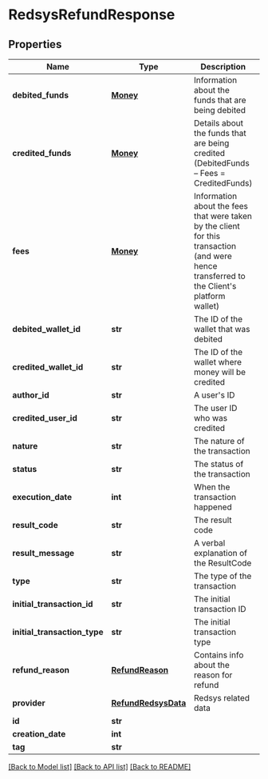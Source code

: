 # RedsysRefundResponse

## Properties
Name | Type | Description | Notes
------------ | ------------- | ------------- | -------------
**debited_funds** | [**Money**](Money.md) | Information about the funds that are being debited | [optional] 
**credited_funds** | [**Money**](Money.md) | Details about the funds that are being credited (DebitedFunds – Fees &#x3D; CreditedFunds) | [optional] 
**fees** | [**Money**](Money.md) | Information about the fees that were taken by the client for this transaction (and were hence transferred to the Client&#39;s platform wallet) | [optional] 
**debited_wallet_id** | **str** | The ID of the wallet that was debited | [optional] 
**credited_wallet_id** | **str** | The ID of the wallet where money will be credited | [optional] 
**author_id** | **str** | A user&#39;s ID | [optional] 
**credited_user_id** | **str** | The user ID who was credited | [optional] 
**nature** | **str** | The nature of the transaction | [optional] 
**status** | **str** | The status of the transaction | [optional] 
**execution_date** | **int** | When the transaction happened | [optional] 
**result_code** | **str** | The result code | [optional] 
**result_message** | **str** | A verbal explanation of the ResultCode | [optional] 
**type** | **str** | The type of the transaction | [optional] 
**initial_transaction_id** | **str** | The initial transaction ID | [optional] 
**initial_transaction_type** | **str** | The initial transaction type | [optional] 
**refund_reason** | [**RefundReason**](RefundReason.md) | Contains info about the reason for refund | [optional] 
**provider** | [**RefundRedsysData**](RefundRedsysData.md) | Redsys related data | [optional] 
**id** | **str** |  | [optional] 
**creation_date** | **int** |  | [optional] 
**tag** | **str** |  | [optional] 

[[Back to Model list]](../README.md#documentation-for-models) [[Back to API list]](../README.md#documentation-for-api-endpoints) [[Back to README]](../README.md)


